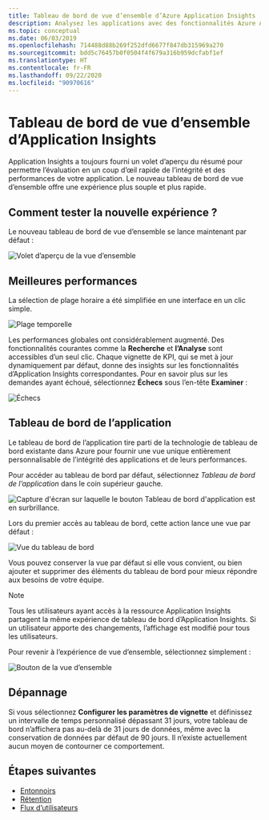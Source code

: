 ```yaml
---
title: Tableau de bord de vue d’ensemble d’Azure Application Insights | Microsoft Docs
description: Analysez les applications avec des fonctionnalités Azure Application Insights et de tableau de bord de vue d’ensemble.
ms.topic: conceptual
ms.date: 06/03/2019
ms.openlocfilehash: 714488d88b269f252dfd6677f847db315969a270
ms.sourcegitcommit: bdd5c76457b0f0504f4f679a316b959dcfabf1ef
ms.translationtype: HT
ms.contentlocale: fr-FR
ms.lasthandoff: 09/22/2020
ms.locfileid: "90970616"
---
```

# <a name="application-insights-overview-dashboard"></a>Tableau de bord de vue d’ensemble d’Application Insights

Application Insights a toujours fourni un volet d’aperçu du résumé pour permettre l’évaluation en un coup d’œil rapide de l’intégrité et des performances de votre application. Le nouveau tableau de bord de vue d’ensemble offre une expérience plus souple et plus rapide.

## <a name="how-do-i-test-out-the-new-experience"></a>Comment tester la nouvelle expérience ?

Le nouveau tableau de bord de vue d’ensemble se lance maintenant par défaut :

![Volet d’aperçu de la vue d’ensemble](./media/overview-dashboard/overview.png)

## <a name="better-performance"></a>Meilleures performances

La sélection de plage horaire a été simplifiée en une interface en un clic simple.

![Plage temporelle](./media/overview-dashboard/app-insights-overview-dashboard-03.png)

Les performances globales ont considérablement augmenté. Des fonctionnalités courantes comme la **Recherche** et **l’Analyse** sont accessibles d’un seul clic. Chaque vignette de KPI, qui se met à jour dynamiquement par défaut, donne des insights sur les fonctionnalités d’Application Insights correspondantes. Pour en savoir plus sur les demandes ayant échoué, sélectionnez **Échecs** sous l’en-tête **Examiner** :

![Échecs](./media/overview-dashboard/app-insights-overview-dashboard-04.png)

## <a name="application-dashboard"></a>Tableau de bord de l’application

Le tableau de bord de l’application tire parti de la technologie de tableau de bord existante dans Azure pour fournir une vue unique entièrement personnalisable de l’intégrité des applications et de leurs performances.

Pour accéder au tableau de bord par défaut, sélectionnez _Tableau de bord de l’application_ dans le coin supérieur gauche.

![Capture d'écran sur laquelle le bouton Tableau de bord d'application est en surbrillance.](./media/overview-dashboard/app-insights-overview-dashboard-05.png)

Lors du premier accès au tableau de bord, cette action lance une vue par défaut :

![Vue du tableau de bord](./media/overview-dashboard/0001-dashboard.png)

Vous pouvez conserver la vue par défaut si elle vous convient, ou bien ajouter et supprimer des éléments du tableau de bord pour mieux répondre aux besoins de votre équipe.

> [!NOTE]
> Tous les utilisateurs ayant accès à la ressource Application Insights partagent la même expérience de tableau de bord d’Application Insights. Si un utilisateur apporte des changements, l’affichage est modifié pour tous les utilisateurs.

Pour revenir à l’expérience de vue d’ensemble, sélectionnez simplement :

![Bouton de la vue d’ensemble](./media/overview-dashboard/app-insights-overview-dashboard-07.png)

## <a name="troubleshooting"></a>Dépannage

Si vous sélectionnez **Configurer les paramètres de vignette** et définissez un intervalle de temps personnalisé dépassant 31 jours, votre tableau de bord n’affichera pas au-delà de 31 jours de données, même avec la conservation de données par défaut de 90 jours. Il n’existe actuellement aucun moyen de contourner ce comportement.

## <a name="next-steps"></a>Étapes suivantes

- [Entonnoirs](./usage-funnels.md)
- [Rétention](./usage-retention.md)
- [Flux d’utilisateurs](./usage-flows.md)

